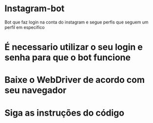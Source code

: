# Instagram-bot
Bot que faz login na conta do instagram e segue perfis que seguem um perfil em especifico 
# É necessario utilizar o seu login e senha para que o bot funcione
# Baixe o WebDriver de acordo com seu navegador
# Siga as instruções do código
